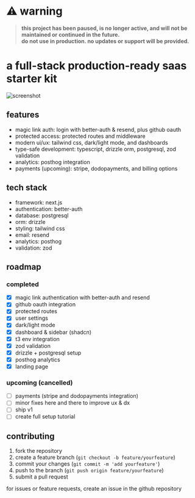 # ⚠️ warning  
> **this project has been paused, is no longer active, and will not be maintained or continued in the future.**  
> **do not use in production. no updates or support will be provided.**

# a full-stack production-ready saas starter kit

![screenshot](public/images/landing_ss.png)

## features

- magic link auth: login with better-auth & resend, plus github oauth  
- protected access: protected routes and middleware  
- modern ui/ux: tailwind css, dark/light mode, and dashboards  
- type-safe development: typescript, drizzle orm, postgresql, zod validation  
- analytics: posthog integration  
- payments (upcoming): stripe, dodopayments, and billing options  

## tech stack

- framework: next.js  
- authentication: better-auth  
- database: postgresql  
- orm: drizzle  
- styling: tailwind css  
- email: resend  
- analytics: posthog  
- validation: zod  

## roadmap

### completed

- [x] magic link authentication with better-auth and resend  
- [x] github oauth integration  
- [x] protected routes  
- [x] user settings  
- [x] dark/light mode  
- [x] dashboard & sidebar (shadcn)  
- [x] t3 env integration  
- [x] zod validation  
- [x] drizzle + postgresql setup  
- [x] posthog analytics  
- [x] landing page  

### upcoming (cancelled)

- [ ] payments (stripe and dodopayments integration)  
- [ ] minor fixes here and there to improve ux & dx  
- [ ] ship v1  
- [ ] create full setup tutorial  

## contributing

1. fork the repository  
2. create a feature branch (`git checkout -b feature/yourfeature`)  
3. commit your changes (`git commit -m 'add yourfeature'`)  
4. push to the branch (`git push origin feature/yourfeature`)  
5. submit a pull request  

for issues or feature requests, create an issue in the github repository  
